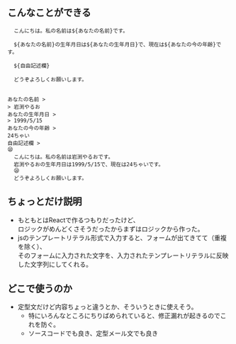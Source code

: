 ## こんなことができる
```
  こんにちは。私の名前は${あなたの名前}です。

  ${あなたの名前}の生年月日は${あなたの生年月日}で、現在は${あなたの今の年齢}です。

  ${自由記述欄}

  どうぞよろしくお願いします。


あなたの名前 >
> 岩渕やるお
あなたの生年月日 >
> 1999/5/15
あなたの今の年齢 >
24ちゃい
自由記述欄 >
😪
  こんにちは。私の名前は岩渕やるおです。
  岩渕やるおの生年月日は1999/5/15で、現在は24ちゃいです。
  😪
  どうぞよろしくお願いします。
```

## ちょっとだけ説明
- もともとはReactで作るつもりだったけど、  
ロジックがめんどくさそうだったからまずはロジックから作った。  
- jsのテンプレートリテラル形式で入力すると、フォームが出てきてて（重複を除く）、  
そのフォームに入力された文字を、入力されたテンプレートリテラルに反映した文字列にしてくれる。

## どこで使うのか
- 定型文だけど内容ちょっと違うとか、そういうときに使えそう。
  - 特にいろんなところにちりばめられていると、修正漏れが起きるのでこれを防ぐ。
  - ソースコードでも良き、定型メール文でも良き
